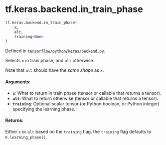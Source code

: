 <div itemscope itemtype="http://developers.google.com/ReferenceObject">
<meta itemprop="name" content="tf.keras.backend.in_train_phase" />
<meta itemprop="path" content="Stable" />
</div>

# tf.keras.backend.in_train_phase

``` python
tf.keras.backend.in_train_phase(
    x,
    alt,
    training=None
)
```



Defined in [`tensorflow/python/keras/backend.py`](https://www.tensorflow.org/code/tensorflow/python/keras/backend.py).

Selects `x` in train phase, and `alt` otherwise.

Note that `alt` should have the *same shape* as `x`.

#### Arguments:

* <b>`x`</b>: What to return in train phase
        (tensor or callable that returns a tensor).
* <b>`alt`</b>: What to return otherwise
        (tensor or callable that returns a tensor).
* <b>`training`</b>: Optional scalar tensor
        (or Python boolean, or Python integer)
        specifying the learning phase.


#### Returns:

Either `x` or `alt` based on the `training` flag.
the `training` flag defaults to `K.learning_phase()`.